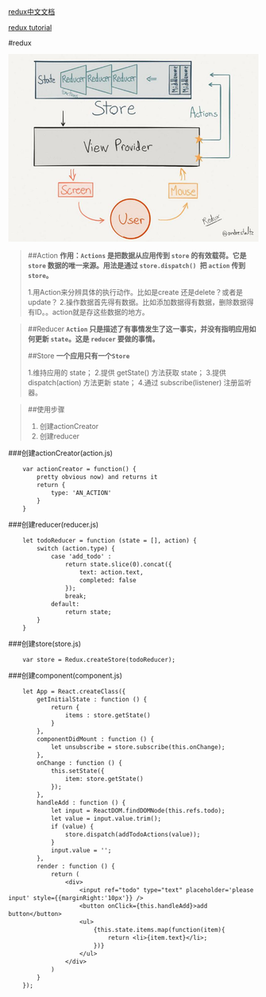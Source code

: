 [redux中文文档](http://camsong.github.io/redux-in-chinese/index.html)

[redux tutorial](https://github.com/react-guide/redux-tutorial-cn)

#redux

![](./img/redux.jpg)

>##Action
> **作用：`Actions` 是把数据从应用传到 `store` 的有效载荷。它是 `store` 数据的唯一来源。用法是通过 `store.dispatch() `把 `action` 传到 `store`。**
> 
> 1.用Action来分辨具体的执行动作。比如是create 还是delete？或者是update？
> 2.操作数据首先得有数据。比如添加数据得有数据，删除数据得有ID。。action就是存这些数据的地方。

>##Reducer
> **`Action` 只是描述了有事情发生了这一事实，并没有指明应用如何更新 `state`。这是 `reducer` 要做的事情。**
>
>##Store
> **一个应用只有一个`Store`**
> 
> 1.维持应用的 state；
> 2.提供 getState() 方法获取 state；
> 3.提供 dispatch(action) 方法更新 state；
> 4.通过 subscribe(listener) 注册监听器。




>##使用步骤
> 1. 创建actionCreator
> 2. 创建reducer






###创建actionCreator(action.js)

        var actionCreator = function() {
            pretty obvious now) and returns it
            return {
                type: 'AN_ACTION'
            }
        }

###创建reducer(reducer.js)

        let todoReducer = function (state = [], action) {
            switch (action.type) {
                case 'add_todo' : 
                    return state.slice(0).concat({
                        text: action.text,
                        completed: false
                    });
                    break;
                default:
                    return state;
            }
        }

###创建store(store.js)

        var store = Redux.createStore(todoReducer);

###创建component(component.js)

        let App = React.createClass({
            getInitialState : function () {
                return {
                    items : store.getState()
                }   
            },
            componentDidMount : function () {
                let unsubscribe = store.subscribe(this.onChange);
            },
            onChange : function () {
                this.setState({
                    item: store.getState()
                });
            },
            handleAdd : function () {
                let input = ReactDOM.findDOMNode(this.refs.todo);
                let value = input.value.trim();
                if (value) {
                    store.dispatch(addTodoActions(value));
                }
                input.value = '';
            },
            render : function () {
                return (
                    <div>
                        <input ref="todo" type="text" placeholder='please input' style={{marginRight:'10px'}} />
                        <button onClick={this.handleAdd}>add button</button>
                        <ul>
                            {this.state.items.map(function(item){
                                return <li>{item.text}</li>;
                            })}
                        </ul>
                    </div>          
                )
            }
        });